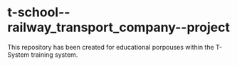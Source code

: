 # t-school--railway_transport_company--project

This repository has been created for educational porpouses within the T-System training system.
